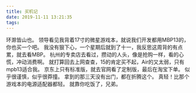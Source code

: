 ```yaml
---
title: 买机记
date: 2019-11-11 13:21:35
tags:
---
```

环滁皆山也。
领导看见我背着17寸的微星游戏本，就说我们开发都用MBP13的，你也买一个吧。
我没有狠下心，一个星期后就到了十一，我反思这周背的有点累，就去看MBP。
杭州的专卖店去看过，攒动的人头，像是抢购一样，看的心慌，冲动消费啊。
就打算回去上网查查，15的肯定买不起，Air的又太弱，只有mpb13适合我。
京东上只有标准版，就去官网看了定制版，最后在淘宝下单。
似乎很谨慎，似乎很莽撞。
拿到的那三天没有出门，都在折腾这个。
真轻！比那个游戏本的电源适配器都轻。
就靠你吃饭了，兄弟。
